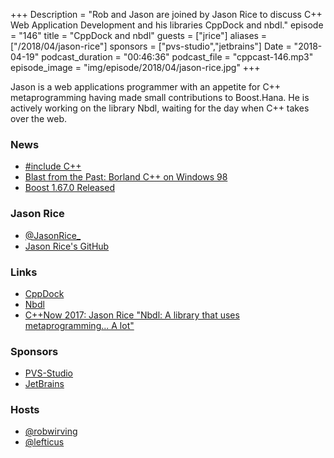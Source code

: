+++
Description = "Rob and Jason are joined by Jason Rice to discuss C++ Web Application Development and his libraries CppDock and nbdl."
episode = "146"
title = "CppDock and nbdl"
guests = ["jrice"]
aliases = ["/2018/04/jason-rice"]
sponsors = ["pvs-studio","jetbrains"]
Date = "2018-04-19"
podcast_duration = "00:46:36"
podcast_file = "cppcast-146.mp3"
episode_image = "img/episode/2018/04/jason-rice.jpg"
+++

Jason is a web applications programmer with an appetite for C++ metaprogramming having made small contributions to Boost.Hana. He is actively working on the library Nbdl, waiting for the day when C++ takes over the web. 

### News ###

 - [#include C++](http://www.includecpp.org/)
 - [Blast from the Past: Borland C++ on Windows 98](http://nullprogram.com/blog/2018/04/13/)
 - [Boost 1.67.0 Released](https://lists.boost.org/boost-users/2018/04/88553.php)
 
### Jason Rice ###

 - [@JasonRice_](https://twitter.com/JasonRice_)
 - [Jason Rice's GitHub](https://github.com/ricejasonf)

### Links ###

 - [CppDock](https://github.com/ricejasonf/cppdock)
 - [Nbdl](https://github.com/ricejasonf/nbdl)
 - [C++Now 2017: Jason Rice "Nbdl: A library that uses metaprogramming... A lot"](https://www.youtube.com/watch?v=HgLPaHJV4Lo)

### Sponsors ###

- [PVS-Studio](https://www.viva64.com/pvs-studio)
- [JetBrains](https://www.jetbrains.com/cpp/?utm_source=cppcast&utm_medium=podcast&utm_content=cppcast-podcast&utm_campaign=cpp)

### Hosts ###

- [@robwirving](https://twitter.com/robwirving)
- [@lefticus](https://twitter.com/lefticus)

